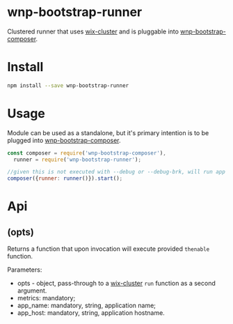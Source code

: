 # wnp-bootstrap-runner

Clustered runner that uses [wix-cluster](../../cluster/wix-cluster) and is pluggable into [wnp-bootstrap-composer](../wnp-bootstrap-composer).


# Install

```bash
npm install --save wnp-bootstrap-runner
```

# Usage

Module can be used as a standalone, but it's primary intention is to be plugged into [wnp-bootstrap-composer](../wnp-bootstrap-composer).

```js
const composer = require('wnp-bootstrap-composer'),
  runner = require('wnp-bootstrap-runner');

//given this is not executed with --debug or --debug-brk, will run app in a clustered mode.
composer({runner: runner()}).start();
```

# Api

## (opts)
Returns a function that upon invocation will execute provided `thenable` function.

Parameters:
 - opts - object, pass-through to a [wix-cluster](../../cluster/wix-cluster) `run` function as a second argument.
  - metrics: mandatory;
   - app_name: mandatory, string, application name;
   - app_host: mandatory, string, application hostname.